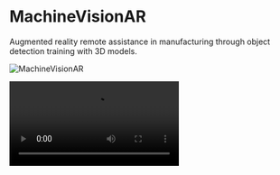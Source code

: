# MachineVisionAR
Augmented reality remote assistance in manufacturing through object detection training with 3D models.

![MachineVisionAR](https://i.imgur.com/M4znqXS.png)

![Step 1](https://i.imgur.com/wkIzeMt.mp4)

